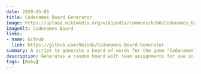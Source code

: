 ```yaml
---
date: 2020-05-05
title: Codenames Board Generator
image: https://upload.wikimedia.org/wikipedia/commons/b/b0/Codenames_board_game.jpg
imageAlt: Codenames Board
links:
- name: GitHub
  link: https://github.com/hbiede/Codenames-Board-Generator
summary: A script to generate a board of words for the game "Codenames"
description: Generates a random board with team assignments for use in playing the game "Codenames".
tags: [Ruby]
---
```

